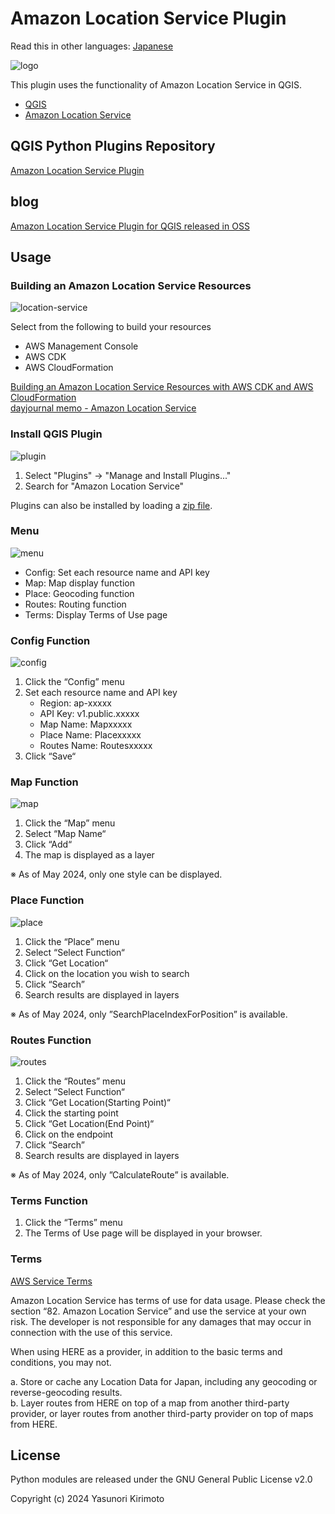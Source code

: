 # Amazon Location Service Plugin

Read this in other languages: [Japanese](./README_ja.md)

![logo](img/logo.png)

This plugin uses the functionality of Amazon Location Service in QGIS.  

- [QGIS](https://qgis.org)  
- [Amazon Location Service](https://aws.amazon.com/location)  

## QGIS Python Plugins Repository

[Amazon Location Service Plugin](https://plugins.qgis.org/plugins/location_service)  

## blog

[Amazon Location Service Plugin for QGIS released in OSS](https://dev.to/aws-heroes/amazon-location-service-plugin-for-qgis-released-in-oss-28fd)  

## Usage

### Building an Amazon Location Service Resources

![location-service](img/location-service.png)

Select from the following to build your resources

- AWS Management Console
- AWS CDK
- AWS CloudFormation

[Building an Amazon Location Service Resources with AWS CDK and AWS CloudFormation](https://dev.to/aws-heroes/building-an-amazon-location-service-resources-with-aws-cdk-and-aws-cloudformation-22jj)  
[dayjournal memo - Amazon Location Service](https://memo.dayjournal.dev/tags/amazon-location-service/)  

### Install QGIS Plugin

![plugin](img/plugin.png)

1. Select "Plugins" → "Manage and Install Plugins..."
2. Search for "Amazon Location Service"

Plugins can also be installed by loading a [zip file](https://github.com/dayjournal/qgis-amazonlocationservice-plugin/releases).

### Menu

![menu](img/menu.png)

- Config: Set each resource name and API key
- Map: Map display function
- Place: Geocoding function
- Routes: Routing function
- Terms: Display Terms of Use page

### Config Function

![config](img/config.png)

1. Click the “Config” menu
2. Set each resource name and API key
    - Region: ap-xxxxx
    - API Key: v1.public.xxxxx
    - Map Name: Mapxxxxx
    - Place Name: Placexxxxx
    - Routes Name: Routesxxxxx
3. Click “Save“

### Map Function

![map](img/map.gif)

1. Click the “Map” menu
2. Select “Map Name“
3. Click “Add“
4. The map is displayed as a layer

※ As of May 2024, only one style can be displayed.

### Place Function

![place](img/place.gif)

1. Click the “Place” menu
2. Select “Select Function“
3. Click “Get Location“
4. Click on the location you wish to search
5. Click “Search”
6. Search results are displayed in layers

※ As of May 2024, only ”SearchPlaceIndexForPosition” is available.

### Routes Function

![routes](img/routes.gif)

1. Click the “Routes” menu
2. Select “Select Function“
3. Click “Get Location(Starting Point)“
4. Click the starting point
5. Click “Get Location(End Point)“
6. Click on the endpoint
7. Click “Search”
8. Search results are displayed in layers

※ As of May 2024, only ”CalculateRoute” is available.

### Terms Function

1. Click the “Terms” menu
2. The Terms of Use page will be displayed in your browser.

### Terms

[AWS Service Terms](https://aws.amazon.com/jp/service-terms)

Amazon Location Service has terms of use for data usage. Please check the section “82. Amazon Location Service” and use the service at your own risk. The developer is not responsible for any damages that may occur in connection with the use of this service.  

When using HERE as a provider, in addition to the basic terms and conditions, you may not.  

a. Store or cache any Location Data for Japan, including any geocoding or reverse-geocoding results.  
b. Layer routes from HERE on top of a map from another third-party provider, or layer routes from another third-party provider on top of maps from HERE.  

## License

Python modules are released under the GNU General Public License v2.0

Copyright (c) 2024 Yasunori Kirimoto

